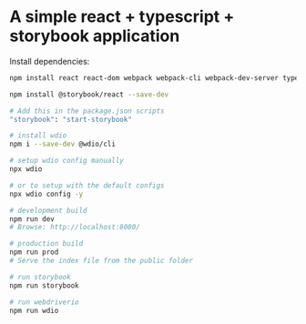 # A simple react + typescript + storybook application

Install dependencies:

```sh
npm install react react-dom webpack webpack-cli webpack-dev-server typescript @types/react @types/react-dom ts-loader
```

```sh
npm install @storybook/react --save-dev
```

```sh
# Add this in the package.json scripts
"storybook": "start-storybook"
```

```sh
# install wdio
npm i --save-dev @wdio/cli

# setup wdio config manually
npx wdio

# or to setup with the default configs
npx wdio config -y
```

```sh
# development build
npm run dev
# Browse: http://localhost:8080/

# production build
npm run prod
# Serve the index file from the public folder

# run storybook
npm run storybook

# run webdriverio
npm run wdio
```

